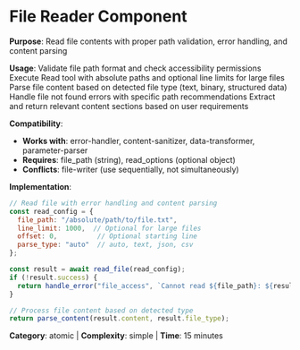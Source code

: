 # File Reader Component

**Purpose**: Read file contents with proper path validation, error handling, and content parsing

**Usage**: 
Validate file path format and check accessibility permissions
Execute Read tool with absolute paths and optional line limits for large files
Parse file content based on detected file type (text, binary, structured data)
Handle file not found errors with specific path recommendations
Extract and return relevant content sections based on user requirements

**Compatibility**: 
- **Works with**: error-handler, content-sanitizer, data-transformer, parameter-parser
- **Requires**: file_path (string), read_options (optional object)
- **Conflicts**: file-writer (use sequentially, not simultaneously)

**Implementation**:
```javascript
// Read file with error handling and content parsing
const read_config = {
  file_path: "/absolute/path/to/file.txt",
  line_limit: 1000,  // Optional for large files
  offset: 0,          // Optional starting line
  parse_type: "auto"  // auto, text, json, csv
};

const result = await read_file(read_config);
if (!result.success) {
  return handle_error("file_access", `Cannot read ${file_path}: ${result.error}`);
}

// Process file content based on detected type
return parse_content(result.content, result.file_type);
```

**Category**: atomic | **Complexity**: simple | **Time**: 15 minutes